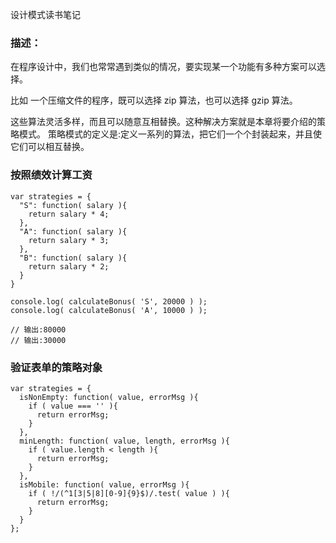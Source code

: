 设计模式读书笔记

### 描述：

在程序设计中，我们也常常遇到类似的情况，要实现某一个功能有多种方案可以选择。

比如 一个压缩文件的程序，既可以选择 zip 算法，也可以选择 gzip 算法。

这些算法灵活多样，而且可以随意互相替换。这种解决方案就是本章将要介绍的策略模式。 策略模式的定义是:定义一系列的算法，把它们一个个封装起来，并且使它们可以相互替换。


### 按照绩效计算工资

```
var strategies = {
  "S": function( salary ){
    return salary * 4; 
  },
  "A": function( salary ){ 
    return salary * 3;
  },
  "B": function( salary ){
    return salary * 2;
  }
}

console.log( calculateBonus( 'S', 20000 ) ); 
console.log( calculateBonus( 'A', 10000 ) );

// 输出:80000 
// 输出:30000

```

### 验证表单的策略对象

```
var strategies = {
  isNonEmpty: function( value, errorMsg ){
    if ( value === '' ){ 
      return errorMsg;
    } 
  },
  minLength: function( value, length, errorMsg ){ 
    if ( value.length < length ){
      return errorMsg; 
    }
  },
  isMobile: function( value, errorMsg ){
    if ( !/(^1[3|5|8][0-9]{9}$)/.test( value ) ){ 
      return errorMsg;
    } 
  }
};

```